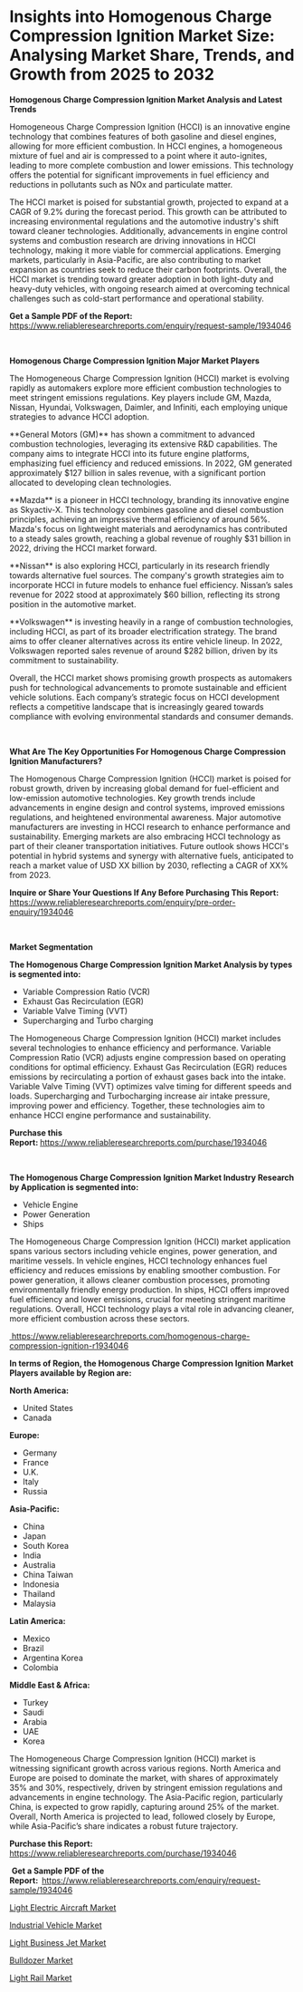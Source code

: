 <p><h1>Insights into Homogenous Charge Compression Ignition Market Size: Analysing Market Share, Trends, and Growth from 2025 to 2032</h1></p><p><strong>Homogenous Charge Compression Ignition Market Analysis and Latest Trends</strong></p>
<p><p>Homogeneous Charge Compression Ignition (HCCI) is an innovative engine technology that combines features of both gasoline and diesel engines, allowing for more efficient combustion. In HCCI engines, a homogeneous mixture of fuel and air is compressed to a point where it auto-ignites, leading to more complete combustion and lower emissions. This technology offers the potential for significant improvements in fuel efficiency and reductions in pollutants such as NOx and particulate matter. </p><p>The HCCI market is poised for substantial growth, projected to expand at a CAGR of 9.2% during the forecast period. This growth can be attributed to increasing environmental regulations and the automotive industry's shift toward cleaner technologies. Additionally, advancements in engine control systems and combustion research are driving innovations in HCCI technology, making it more viable for commercial applications. Emerging markets, particularly in Asia-Pacific, are also contributing to market expansion as countries seek to reduce their carbon footprints. Overall, the HCCI market is trending toward greater adoption in both light-duty and heavy-duty vehicles, with ongoing research aimed at overcoming technical challenges such as cold-start performance and operational stability.</p></p>
<p><strong>Get a Sample PDF of the Report:&nbsp;</strong> <a href="https://www.reliableresearchreports.com/enquiry/request-sample/1934046?utm_campaign=114&utm_medium=2&utm_source=Github&utm_content=ia&utm_term=30032025&utm_id=homogenous-charge-compression-ignition">https://www.reliableresearchreports.com/enquiry/request-sample/1934046</a></p>
<p>&nbsp;</p>
<p><strong>Homogenous Charge Compression Ignition Major Market Players</strong></p>
<p><p>The Homogeneous Charge Compression Ignition (HCCI) market is evolving rapidly as automakers explore more efficient combustion technologies to meet stringent emissions regulations. Key players include GM, Mazda, Nissan, Hyundai, Volkswagen, Daimler, and Infiniti, each employing unique strategies to advance HCCI adoption.</p><p>**General Motors (GM)** has shown a commitment to advanced combustion technologies, leveraging its extensive R&D capabilities. The company aims to integrate HCCI into its future engine platforms, emphasizing fuel efficiency and reduced emissions. In 2022, GM generated approximately $127 billion in sales revenue, with a significant portion allocated to developing clean technologies.</p><p>**Mazda** is a pioneer in HCCI technology, branding its innovative engine as Skyactiv-X. This technology combines gasoline and diesel combustion principles, achieving an impressive thermal efficiency of around 56%. Mazda's focus on lightweight materials and aerodynamics has contributed to a steady sales growth, reaching a global revenue of roughly $31 billion in 2022, driving the HCCI market forward.</p><p>**Nissan** is also exploring HCCI, particularly in its research friendly towards alternative fuel sources. The company's growth strategies aim to incorporate HCCI in future models to enhance fuel efficiency. Nissan’s sales revenue for 2022 stood at approximately $60 billion, reflecting its strong position in the automotive market.</p><p>**Volkswagen** is investing heavily in a range of combustion technologies, including HCCI, as part of its broader electrification strategy. The brand aims to offer cleaner alternatives across its entire vehicle lineup. In 2022, Volkswagen reported sales revenue of around $282 billion, driven by its commitment to sustainability.</p><p>Overall, the HCCI market shows promising growth prospects as automakers push for technological advancements to promote sustainable and efficient vehicle solutions. Each company’s strategic focus on HCCI development reflects a competitive landscape that is increasingly geared towards compliance with evolving environmental standards and consumer demands.</p></p>
<p>&nbsp;</p>
<p><strong>What Are The Key Opportunities For Homogenous Charge Compression Ignition Manufacturers?</strong></p>
<p><p>The Homogenous Charge Compression Ignition (HCCI) market is poised for robust growth, driven by increasing global demand for fuel-efficient and low-emission automotive technologies. Key growth trends include advancements in engine design and control systems, improved emissions regulations, and heightened environmental awareness. Major automotive manufacturers are investing in HCCI research to enhance performance and sustainability. Emerging markets are also embracing HCCI technology as part of their cleaner transportation initiatives. Future outlook shows HCCI's potential in hybrid systems and synergy with alternative fuels, anticipated to reach a market value of USD XX billion by 2030, reflecting a CAGR of XX% from 2023.</p></p>
<p><strong>Inquire or Share Your Questions If Any Before Purchasing This Report:</strong> <a href="https://www.reliableresearchreports.com/enquiry/pre-order-enquiry/1934046?utm_campaign=114&utm_medium=2&utm_source=Github&utm_content=ia&utm_term=30032025&utm_id=homogenous-charge-compression-ignition">https://www.reliableresearchreports.com/enquiry/pre-order-enquiry/1934046</a></p>
<p>&nbsp;</p>
<p><strong>Market Segmentation</strong></p>
<p><strong>The Homogenous Charge Compression Ignition Market Analysis by types is segmented into:</strong></p>
<p><ul><li>Variable Compression Ratio (VCR)</li><li>Exhaust Gas Recirculation (EGR)</li><li>Variable Valve Timing (VVT)</li><li>Supercharging and Turbo charging</li></ul></p>
<p><p>The Homogeneous Charge Compression Ignition (HCCI) market includes several technologies to enhance efficiency and performance. Variable Compression Ratio (VCR) adjusts engine compression based on operating conditions for optimal efficiency. Exhaust Gas Recirculation (EGR) reduces emissions by recirculating a portion of exhaust gases back into the intake. Variable Valve Timing (VVT) optimizes valve timing for different speeds and loads. Supercharging and Turbocharging increase air intake pressure, improving power and efficiency. Together, these technologies aim to enhance HCCI engine performance and sustainability.</p></p>
<p><strong>Purchase this Report:&nbsp;</strong><a href="https://www.reliableresearchreports.com/purchase/1934046?utm_campaign=114&utm_medium=2&utm_source=Github&utm_content=ia&utm_term=30032025&utm_id=homogenous-charge-compression-ignition">https://www.reliableresearchreports.com/purchase/1934046</a></p>
<p>&nbsp;</p>
<p><strong>The Homogenous Charge Compression Ignition Market Industry Research by Application is segmented into:</strong></p>
<p><ul><li>Vehicle Engine</li><li>Power Generation</li><li>Ships</li></ul></p>
<p><p>The Homogeneous Charge Compression Ignition (HCCI) market application spans various sectors including vehicle engines, power generation, and maritime vessels. In vehicle engines, HCCI technology enhances fuel efficiency and reduces emissions by enabling smoother combustion. For power generation, it allows cleaner combustion processes, promoting environmentally friendly energy production. In ships, HCCI offers improved fuel efficiency and lower emissions, crucial for meeting stringent maritime regulations. Overall, HCCI technology plays a vital role in advancing cleaner, more efficient combustion across these sectors.</p></p>
<p><a href="https://www.reliableresearchreports.com/homogenous-charge-compression-ignition-r1934046?utm_campaign=114&utm_medium=2&utm_source=Github&utm_content=ia&utm_term=30032025&utm_id=homogenous-charge-compression-ignition">&nbsp;https://www.reliableresearchreports.com/homogenous-charge-compression-ignition-r1934046</a></p>
<p><strong>In terms of Region, the Homogenous Charge Compression Ignition Market Players available by Region are:</strong></p>
<p>
    <p> <strong> North America: </strong>
        <ul>
            <li>United States</li>
            <li>Canada</li>
        </ul>
        </p> 
    <p> <strong> Europe: </strong>
        <ul>
            <li>Germany</li>
            <li>France</li>
            <li>U.K.</li>
            <li>Italy</li>
            <li>Russia</li>
        </ul>
        </p> 
    <p> <strong> Asia-Pacific: </strong>
        <ul>
            <li>China</li>
            <li>Japan</li>
            <li>South Korea</li>
            <li>India</li>
            <li>Australia</li>
            <li>China Taiwan</li>
            <li>Indonesia</li>
            <li>Thailand</li>
            <li>Malaysia</li>
        </ul>
        </p> 
    <p> <strong> Latin America: </strong>
        <ul>
            <li>Mexico</li>
            <li>Brazil</li>
            <li>Argentina Korea</li>
            <li>Colombia</li>
        </ul>
        </p> 
    <p> <strong> Middle East & Africa: </strong>
        <ul>
            <li>Turkey</li>
            <li>Saudi</li>
            <li>Arabia</li>
            <li>UAE</li>
            <li>Korea</li>
        </ul>
    </p>
    </p>
<p><p>The Homogeneous Charge Compression Ignition (HCCI) market is witnessing significant growth across various regions. North America and Europe are poised to dominate the market, with shares of approximately 35% and 30%, respectively, driven by stringent emission regulations and advancements in engine technology. The Asia-Pacific region, particularly China, is expected to grow rapidly, capturing around 25% of the market. Overall, North America is projected to lead, followed closely by Europe, while Asia-Pacific’s share indicates a robust future trajectory.</p></p>
<p><strong>Purchase this Report: </strong><a href="https://www.reliableresearchreports.com/purchase/1934046?utm_campaign=114&utm_medium=2&utm_source=Github&utm_content=ia&utm_term=30032025&utm_id=homogenous-charge-compression-ignition">https://www.reliableresearchreports.com/purchase/1934046</a></p>
<p>&nbsp;<strong>Get a Sample PDF of the Report:&nbsp;&nbsp;</strong><a href="https://www.reliableresearchreports.com/enquiry/request-sample/1934046?utm_campaign=114&utm_medium=2&utm_source=Github&utm_content=ia&utm_term=30032025&utm_id=homogenous-charge-compression-ignition">https://www.reliableresearchreports.com/enquiry/request-sample/1934046</a></p>
<p><strong></strong></p>
<p><p><a href="https://github.com/trossdushi7u/Market-Research-Report-List-1/blob/main/light-electric-aircraft-market.md?utm_campaign=114&utm_medium=2&utm_source=Github&utm_content=ia&utm_term=30032025&utm_id=homogenous-charge-compression-ignition">Light Electric Aircraft Market</a></p><p><a href="https://github.com/kirstejuvet/Market-Research-Report-List-1/blob/main/industrial-vehicle-market.md?utm_campaign=114&utm_medium=2&utm_source=Github&utm_content=ia&utm_term=30032025&utm_id=homogenous-charge-compression-ignition">Industrial Vehicle Market</a></p><p><a href="https://github.com/godutetraeva/Market-Research-Report-List-1/blob/main/light-business-jet-market.md?utm_campaign=114&utm_medium=2&utm_source=Github&utm_content=ia&utm_term=30032025&utm_id=homogenous-charge-compression-ignition">Light Business Jet Market</a></p><p><a href="https://github.com/jhoonatsev/Market-Research-Report-List-1/blob/main/bulldozer-market.md?utm_campaign=114&utm_medium=2&utm_source=Github&utm_content=ia&utm_term=30032025&utm_id=homogenous-charge-compression-ignition">Bulldozer Market</a></p><p><a href="https://github.com/abuegalawixo/Market-Research-Report-List-1/blob/main/light-rail-market.md?utm_campaign=114&utm_medium=2&utm_source=Github&utm_content=ia&utm_term=30032025&utm_id=homogenous-charge-compression-ignition">Light Rail Market</a></p></p>